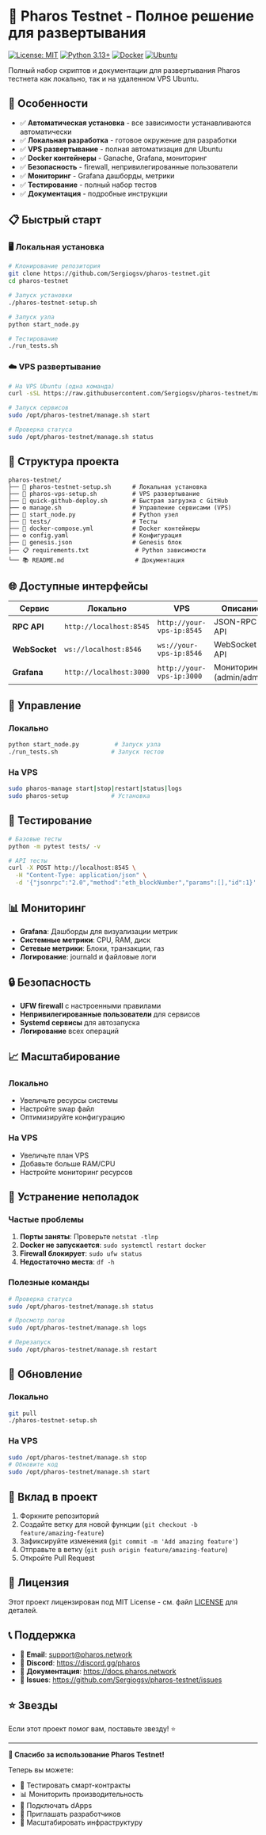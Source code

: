 # 🚀 Pharos Testnet - Полное решение для развертывания

[![License: MIT](https://img.shields.io/badge/License-MIT-yellow.svg)](https://opensource.org/licenses/MIT)
[![Python 3.13+](https://img.shields.io/badge/python-3.13+-blue.svg)](https://www.python.org/downloads/)
[![Docker](https://img.shields.io/badge/docker-ready-blue.svg)](https://www.docker.com/)
[![Ubuntu](https://img.shields.io/badge/ubuntu-20.04+-orange.svg)](https://ubuntu.com/)

Полный набор скриптов и документации для развертывания Pharos тестнета как локально, так и на удаленном VPS Ubuntu.

## 🌟 Особенности

- ✅ **Автоматическая установка** - все зависимости устанавливаются автоматически
- ✅ **Локальная разработка** - готовое окружение для разработки
- ✅ **VPS развертывание** - полная автоматизация для Ubuntu
- ✅ **Docker контейнеры** - Ganache, Grafana, мониторинг
- ✅ **Безопасность** - firewall, непривилегированные пользователи
- ✅ **Мониторинг** - Grafana дашборды, метрики
- ✅ **Тестирование** - полный набор тестов
- ✅ **Документация** - подробные инструкции

## 📋 Быстрый старт

### 🖥️ Локальная установка

```bash
# Клонирование репозитория
git clone https://github.com/Sergiogsv/pharos-testnet.git
cd pharos-testnet

# Запуск установки
./pharos-testnet-setup.sh

# Запуск узла
python start_node.py

# Тестирование
./run_tests.sh
```

### ☁️ VPS развертывание

```bash
# На VPS Ubuntu (одна команда)
curl -sSL https://raw.githubusercontent.com/Sergiogsv/pharos-testnet/main/quick-github-deploy.sh | bash -s -- -u Sergiogsv

# Запуск сервисов
sudo /opt/pharos-testnet/manage.sh start

# Проверка статуса
sudo /opt/pharos-testnet/manage.sh status
```

## 📁 Структура проекта

```
pharos-testnet/
├── 🚀 pharos-testnet-setup.sh      # Локальная установка
├── 🚀 pharos-vps-setup.sh          # VPS развертывание
├── 🚀 quick-github-deploy.sh       # Быстрая загрузка с GitHub
├── ⚙️ manage.sh                    # Управление сервисами (VPS)
├── 🐍 start_node.py                # Python узел
├── 🧪 tests/                       # Тесты
├── 🐳 docker-compose.yml           # Docker контейнеры
├── ⚙️ config.yaml                  # Конфигурация
├── 📄 genesis.json                 # Genesis блок
├── 📋 requirements.txt             # Python зависимости
└── 📚 README.md                    # Документация
```

## 🌐 Доступные интерфейсы

| Сервис | Локально | VPS | Описание |
|--------|----------|-----|----------|
| **RPC API** | `http://localhost:8545` | `http://your-vps-ip:8545` | JSON-RPC API |
| **WebSocket** | `ws://localhost:8546` | `ws://your-vps-ip:8546` | WebSocket API |
| **Grafana** | `http://localhost:3000` | `http://your-vps-ip:3000` | Мониторинг (admin/admin) |

## 🔧 Управление

### Локально
```bash
python start_node.py          # Запуск узла
./run_tests.sh               # Запуск тестов
```

### На VPS
```bash
sudo pharos-manage start|stop|restart|status|logs
sudo pharos-setup            # Установка
```

## 🧪 Тестирование

```bash
# Базовые тесты
python -m pytest tests/ -v

# API тесты
curl -X POST http://localhost:8545 \
  -H "Content-Type: application/json" \
  -d '{"jsonrpc":"2.0","method":"eth_blockNumber","params":[],"id":1}'
```

## 📊 Мониторинг

- **Grafana**: Дашборды для визуализации метрик
- **Системные метрики**: CPU, RAM, диск
- **Сетевые метрики**: Блоки, транзакции, газ
- **Логирование**: journald и файловые логи

## 🔒 Безопасность

- **UFW firewall** с настроенными правилами
- **Непривилегированные пользователи** для сервисов
- **Systemd сервисы** для автозапуска
- **Логирование** всех операций

## 📈 Масштабирование

### Локально
- Увеличьте ресурсы системы
- Настройте swap файл
- Оптимизируйте конфигурацию

### На VPS
- Увеличьте план VPS
- Добавьте больше RAM/CPU
- Настройте мониторинг ресурсов

## 🐛 Устранение неполадок

### Частые проблемы
1. **Порты заняты**: Проверьте `netstat -tlnp`
2. **Docker не запускается**: `sudo systemctl restart docker`
3. **Firewall блокирует**: `sudo ufw status`
4. **Недостаточно места**: `df -h`

### Полезные команды
```bash
# Проверка статуса
sudo /opt/pharos-testnet/manage.sh status

# Просмотр логов
sudo /opt/pharos-testnet/manage.sh logs

# Перезапуск
sudo /opt/pharos-testnet/manage.sh restart
```

## 🔄 Обновление

### Локально
```bash
git pull
./pharos-testnet-setup.sh
```

### На VPS
```bash
sudo /opt/pharos-testnet/manage.sh stop
# Обновите код
sudo /opt/pharos-testnet/manage.sh start
```

## 🤝 Вклад в проект

1. Форкните репозиторий
2. Создайте ветку для новой функции (`git checkout -b feature/amazing-feature`)
3. Зафиксируйте изменения (`git commit -m 'Add amazing feature'`)
4. Отправьте в ветку (`git push origin feature/amazing-feature`)
5. Откройте Pull Request

## 📄 Лицензия

Этот проект лицензирован под MIT License - см. файл [LICENSE](LICENSE) для деталей.

## 📞 Поддержка

- 📧 **Email**: support@pharos.network
- 💬 **Discord**: https://discord.gg/pharos
- 📖 **Документация**: https://docs.pharos.network
- 🐛 **Issues**: https://github.com/Sergiogsv/pharos-testnet/issues

## ⭐ Звезды

Если этот проект помог вам, поставьте звезду! ⭐

---

**🎉 Спасибо за использование Pharos Testnet!**

Теперь вы можете:
- 🧪 Тестировать смарт-контракты
- 📊 Мониторить производительность
- 🔗 Подключать dApps
- 👥 Приглашать разработчиков
- 🚀 Масштабировать инфраструктуру
